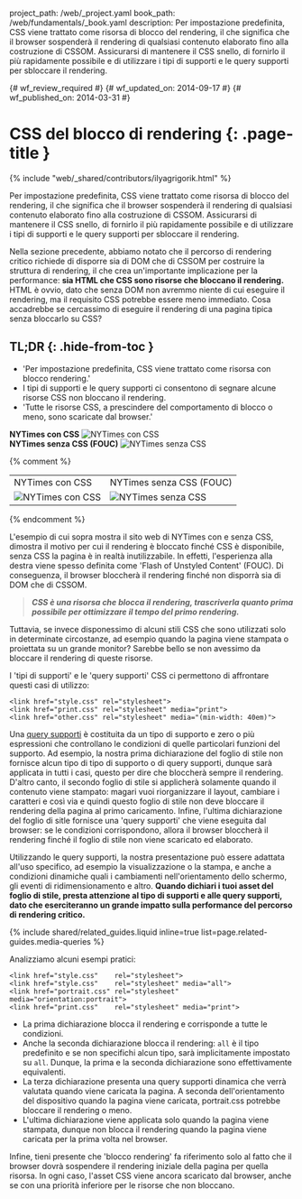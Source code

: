 project_path: /web/_project.yaml
book_path: /web/fundamentals/_book.yaml
description: Per impostazione predefinita, CSS viene trattato come risorsa di blocco del rendering, il che significa che il browser sospenderà il rendering di qualsiasi contenuto elaborato fino alla costruzione di CSSOM. Assicurarsi di mantenere il CSS snello, di fornirlo il più rapidamente possibile e di utilizzare i tipi di supporti e le query supporti per sbloccare il rendering.

{# wf_review_required #}
{# wf_updated_on: 2014-09-17 #}
{# wf_published_on: 2014-03-31 #}

# CSS del blocco di rendering {: .page-title }

{% include "web/_shared/contributors/ilyagrigorik.html" %}


Per impostazione predefinita, CSS viene trattato come risorsa di blocco del rendering, il che significa che il browser sospenderà il rendering di qualsiasi contenuto elaborato fino alla costruzione di CSSOM. Assicurarsi di mantenere il CSS snello, di fornirlo il più rapidamente possibile e di utilizzare i tipi di supporti e le query supporti per sbloccare il rendering.



Nella sezione precedente, abbiamo notato che il percorso di rendering critico richiede di disporre sia di DOM che di CSSOM per costruire la struttura di rendering, il che crea un'importante implicazione per la performance: **sia HTML che CSS sono risorse che bloccano il rendering.** HTML è ovvio, dato che senza DOM non avremmo niente di cui eseguire il rendering, ma il requisito CSS potrebbe essere meno immediato. Cosa accadrebbe se cercassimo di eseguire il rendering di una pagina tipica senza bloccarlo su CSS?

## TL;DR {: .hide-from-toc }
- 'Per impostazione predefinita, CSS viene trattato come risorsa con blocco rendering.'
- I tipi di supporti e le query supporti ci consentono di segnare alcune risorse CSS non bloccano il rendering.
- 'Tutte le risorse CSS, a prescindere del comportamento di blocco o meno, sono scaricate dal browser.'


<div class="mdl-grid">
  <div class="mdl-cell mdl-cell--6--col">
    <b>NYTimes con CSS</b>
    <img class="center" src="images/nytimes-css-device.png" alt="NYTimes con CSS">

  </div>

  <div class="mdl-cell mdl-cell--6--col">
    <b>NYTimes senza CSS (FOUC)</b>
    <img src="images/nytimes-nocss-device.png" alt="NYTimes senza CSS">

  </div>
</div>

{% comment %}
<table class="mdl-data-table mdl-js-data-table">
<tr>
<td>NYTimes con CSS</td>
<td>NYTimes senza CSS (FOUC)</td>
</tr>
<tr>
<td><img src="images/nytimes-css-device.png" alt="NYTimes con CSS" class="center"></td>
<td><img src="images/nytimes-nocss-device.png" alt="NYTimes senza CSS" class="center"></td>
</tr>
</table>
{% endcomment %}

L'esempio di cui sopra mostra il sito web di NYTimes con e senza CSS, dimostra il motivo per cui il rendering è bloccato finché CSS è disponibile, senza CSS la pagina è in realtà inutilizzabile. In effetti, l'esperienza alla destra viene spesso definita come 'Flash of Unstyled Content' (FOUC). Di conseguenza, il browser bloccherà il rendering finché non disporrà sia di DOM che di CSSOM.

> **_CSS è una risorsa che blocca il rendering, trascriverla quanto prima possibile per ottimizzare il tempo del primo rendering._**

Tuttavia, se invece disponessimo di alcuni stili CSS che sono utilizzati solo in determinate circostanze, ad esempio quando la pagina viene stampata o proiettata su un grande monitor? Sarebbe bello se non avessimo da bloccare il rendering di queste risorse.

I 'tipi di supporti' e le 'query supporti' CSS ci permettono di affrontare questi casi di utilizzo:


    <link href="style.css" rel="stylesheet">
    <link href="print.css" rel="stylesheet" media="print">
    <link href="other.css" rel="stylesheet" media="(min-width: 40em)">
    

Una [query supporti]({{site.fundamentals}}/layouts/rwd-fundamentals/use-media-queries.html) è costituita da un tipo di supporto e zero o più espressioni che controllano le condizioni di quelle particolari funzioni del supporto. Ad esempio, la nostra prima dichiarazione del foglio di stile non fornisce alcun tipo di tipo di supporto o di query supporti, dunque sarà applicata in tutti i casi, questo per dire che bloccherà sempre il rendering. D'altro canto, il secondo foglio di stile si applicherà solamente quando il contenuto viene stampato: magari vuoi riorganizzare il layout, cambiare i caratteri e così via e quindi questo foglio di stile non deve bloccare il rendering della pagina al primo caricamento. Infine, l'ultima dichiarazione del foglio di sitle fornisce una 'query supporti' che viene eseguita dal browser: se le condizioni corrispondono, allora il browser bloccherà il rendering finché il foglio di stile non viene scaricato ed elaborato.

Utilizzando le query supporti, la nostra presentazione può essere adattata all'uso specifico, ad esempio la visualizzazione o la stampa, e anche a condizioni dinamiche quali i cambiamenti nell'orientamento dello schermo, gli eventi di ridimensionamento e altro. **Quando dichiari i tuoi asset del foglio di stile, presta attenzione al tipo di supporti e alle query supporti, dato che eserciteranno un grande impatto sulla performance del percorso di rendering critico.**

{% include shared/related_guides.liquid inline=true list=page.related-guides.media-queries %}

Analizziamo alcuni esempi pratici:


    <link href="style.css"    rel="stylesheet">
    <link href="style.css"    rel="stylesheet" media="all">
    <link href="portrait.css" rel="stylesheet" media="orientation:portrait">
    <link href="print.css"    rel="stylesheet" media="print">
    

* La prima dichiarazione blocca il rendering e corrisponde a tutte le condizioni.
* Anche la seconda dichiarazione blocca il rendering: `all` è il tipo predefinito e se non specifichi alcun tipo, sarà implicitamente impostato su `all`. Dunque, la prima e la seconda dichiarazione sono effettivamente equivalenti.
* La terza dichiarazione presenta una query supporti dinamica che verrà valutata quando viene caricata la pagina. A seconda dell'orientamento del dispositivo quando la pagina viene caricata, portrait.css potrebbe bloccare il rendering o meno.
* L'ultima dichiarazione viene applicata solo quando la pagina viene stampata, dunque non blocca il rendering quando la pagina viene caricata per la prima volta nel browser.

Infine, tieni presente che 'blocco rendering' fa riferimento solo al fatto che il browser dovrà sospendere il rendering iniziale della pagina per quella risorsa. In ogni caso, l'asset CSS viene ancora scaricato dal browser, anche se con una priorità inferiore per le risorse che non bloccano.



